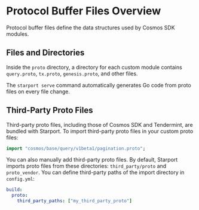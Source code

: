 # Protocol Buffer Files Overview

Protocol buffer files define the data structures used by Cosmos SDK modules.

## Files and Directories

Inside the `proto` directory, a directory for each custom module contains `query.proto`, `tx.proto`, `genesis.proto`, and other files.

The `starport serve` command automatically generates Go code from proto files on every file change.

## Third-Party Proto Files

Third-party proto files, including those of Cosmos SDK and Tendermint, are bundled with Starport. To import third-party proto files in your custom proto files:

```proto
import "cosmos/base/query/v1beta1/pagination.proto";
```

You can also manually add third-party proto files. By default, Starport imports proto files from these directories: `third_party/proto` and `proto_vendor`. You can define third-party paths of the import directory in `config.yml`:

```yaml
build:
  proto:
    third_party_paths: ["my_third_party_proto"]
```
